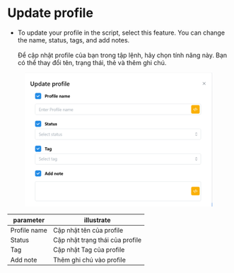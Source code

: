 # Update profile

* To update your profile in the script, select this feature. You can change the name, status, tags, and add notes. \
  \
  Để cập nhật profile của bạn trong tập lệnh, hãy chọn tính năng này. Bạn có thể thay đổi tên, trạng thái, thẻ và thêm ghi chú.&#x20;

<figure><img src="../../.gitbook/assets/Capture (20).PNG" alt=""><figcaption></figcaption></figure>

| parameter    | 	illustrate                      |
| ------------ | -------------------------------- |
| Profile name | Cập nhật tên của profile         |
| Status       | Cập  nhật trạng thái của profile |
| Tag          | Cập nhật Tag của profile         |
| Add note     | Thêm ghi chú vào profile         |

